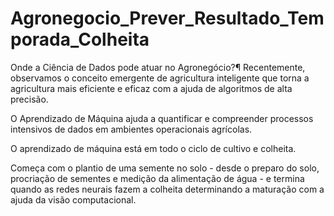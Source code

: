 # Agronegocio_Prever_Resultado_Temporada_Colheita



Onde a Ciência de Dados pode atuar no Agronegócio?¶
Recentemente, observamos o conceito emergente de agricultura inteligente que torna a agricultura mais eficiente e eficaz com a ajuda de algoritmos de alta precisão.

O Aprendizado de Máquina ajuda a quantificar e compreender processos intensivos de dados em ambientes operacionais agrícolas.

O aprendizado de máquina está em todo o ciclo de cultivo e colheita.

Começa com o plantio de uma semente no solo - desde o preparo do solo, procriação de sementes e medição da alimentação de água - e termina quando as redes neurais fazem a colheita determinando a maturação com a ajuda da visão computacional.
